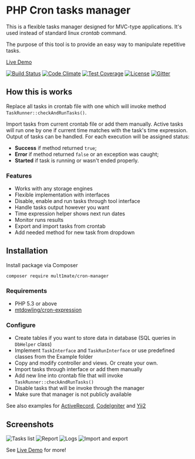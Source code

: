 # PHP Cron tasks manager

This is a flexible tasks manager designed for MVC-type applications. It's used instead of standard linux *crontab* command.

The purpose of this tool is to provide an easy way to manipulate repetitive tasks. 

[Live Demo](https://cron.multimate.ru)

[![Build Status](https://travis-ci.org/MUlt1mate/cron-manager.svg?branch=master)](https://travis-ci.org/MUlt1mate/cron-manager)
[![Code Climate](https://codeclimate.com/github/MUlt1mate/cron-manager/badges/gpa.svg)](https://codeclimate.com/github/MUlt1mate/cron-manager)
[![Test Coverage](https://codeclimate.com/github/MUlt1mate/cron-manager/badges/coverage.svg)](https://codeclimate.com/github/MUlt1mate/cron-manager/coverage)
[![License](http://img.shields.io/:license-mit-blue.svg)](http://doge.mit-license.org)
[![Gitter](https://badges.gitter.im/MUlt1mate/cron-manager.svg)](https://gitter.im/MUlt1mate/cron-manager)

## How this is works
Replace all tasks in crontab file with one which will invoke method ```TaskRunner::checkAndRunTasks()```.

Import tasks from current crontab file or add them manually. Active tasks will run one by one if current time matches with the task's time expression. Output of tasks can be handled. For each execution will be assigned status:
* **Success** if method returned ```true```; 
* **Error** if method returned ```false``` or an exception was caught; 
* **Started** if task is running or wasn't ended properly.

### Features
* Works with any storage engines
* Flexible implementation with interfaces
* Disable, enable and run tasks through tool interface
* Handle tasks output however you want
* Time expression helper shows next run dates
* Monitor runs results
* Export and import tasks from crontab
* Add needed method for new task from dropdown

## Installation

Install package via Composer
```
composer require mult1mate/cron-manager
```

### Requirements

* PHP 5.3 or above
* [mtdowling/cron-expression](https://github.com/mtdowling/cron-expression)

### Configure
* Create tables if you want to store data in database (SQL queries in `DbHelper` class)
* Implement `TaskInterface` and `TaskRunInterface` or use predefined classes from the Example folder
* Copy and modify controller and views. Or create your own.
* Import tasks through interface or add them manually
* Add new line into crontab file that will invoke ```TaskRunner::checkAndRunTasks()```
* Disable tasks that will be invoke through the manager
* Make sure that manager is not publicly available

See also examples for [ActiveRecord](https://github.com/MUlt1mate/cron-manager/tree/master/examples/active_record), 
[CodeIgniter](https://github.com/MUlt1mate/cron-manager/tree/master/examples/codeigniter) 
and [Yii2](https://github.com/MUlt1mate/cron-manager/tree/master/examples/yii2_basic)


## Screenshots

![Tasks list](https://cron.multimate.ru/img/Selection_006.png)
![Report](https://cron.multimate.ru/img/Selection_008.png)
![Logs](https://cron.multimate.ru/img/Selection_007.png)
![Import and export](https://cron.multimate.ru/img/Selection_003.png)

See [Live Demo](https://cron.multimate.ru) for more!
